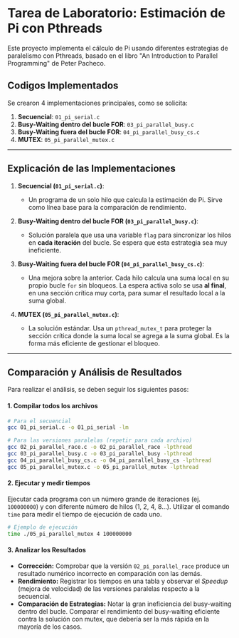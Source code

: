 # Tarea de Laboratorio: Estimación de Pi con Pthreads

Este proyecto implementa el cálculo de Pi usando diferentes estrategias de paralelismo con Pthreads, basado en el libro "An Introduction to Parallel Programming" de Peter Pacheco.

## Codigos Implementados

Se crearon 4 implementaciones principales, como se solicita:

1.  **Secuencial**: `01_pi_serial.c`
2.  **Busy-Waiting dentro del bucle FOR**: `03_pi_parallel_busy.c`
3.  **Busy-Waiting fuera del bucle FOR**: `04_pi_parallel_busy_cs.c`
4.  **MUTEX**: `05_pi_parallel_mutex.c`


---

## Explicación de las Implementaciones

1.  **Secuencial (`01_pi_serial.c`)**:
    *   Un programa de un solo hilo que calcula la estimación de Pi. Sirve como línea base para la comparación de rendimiento.

2.  **Busy-Waiting dentro del bucle FOR (`03_pi_parallel_busy.c`)**:
    *   Solución paralela que usa una variable `flag` para sincronizar los hilos en **cada iteración** del bucle. Se espera que esta estrategia sea muy ineficiente.

3.  **Busy-Waiting fuera del bucle FOR (`04_pi_parallel_busy_cs.c`)**:
    *   Una mejora sobre la anterior. Cada hilo calcula una suma local en su propio bucle `for` sin bloqueos. La espera activa solo se usa **al final**, en una sección crítica muy corta, para sumar el resultado local a la suma global.

4.  **MUTEX (`05_pi_parallel_mutex.c`)**:
    *   La solución estándar. Usa un `pthread_mutex_t` para proteger la sección crítica donde la suma local se agrega a la suma global. Es la forma más eficiente de gestionar el bloqueo.

---

## Comparación y Análisis de Resultados

Para realizar el análisis, se deben seguir los siguientes pasos:

#### 1. Compilar todos los archivos
```bash
# Para el secuencial
gcc 01_pi_serial.c -o 01_pi_serial -lm

# Para las versiones paralelas (repetir para cada archivo)
gcc 02_pi_parallel_race.c -o 02_pi_parallel_race -lpthread
gcc 03_pi_parallel_busy.c -o 03_pi_parallel_busy -lpthread
gcc 04_pi_parallel_busy_cs.c -o 04_pi_parallel_busy_cs -lpthread
gcc 05_pi_parallel_mutex.c -o 05_pi_parallel_mutex -lpthread
```

#### 2. Ejecutar y medir tiempos
Ejecutar cada programa con un número grande de iteraciones (ej. `100000000`) y con diferente número de hilos (1, 2, 4, 8...). Utilizar el comando `time` para medir el tiempo de ejecución de cada uno.

```bash
# Ejemplo de ejecución
time ./05_pi_parallel_mutex 4 100000000
```

#### 3. Analizar los Resultados
*   **Corrección:** Comprobar que la versión `02_pi_parallel_race` produce un resultado numérico incorrecto en comparación con las demás.
*   **Rendimiento:** Registrar los tiempos en una tabla y observar el *Speedup* (mejora de velocidad) de las versiones paralelas respecto a la secuencial.
*   **Comparación de Estrategias:** Notar la gran ineficiencia del busy-waiting dentro del bucle. Comparar el rendimiento del busy-waiting eficiente contra la solución con mutex, que debería ser la más rápida en la mayoría de los casos.